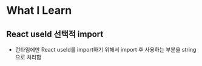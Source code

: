 # What I Learn

## React useId 선택적 import

- 런타임에만 React useId를 import하기 위해서 import 후 사용하는 부분을 string으로 처리함
